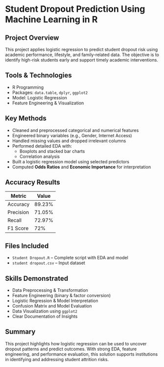 # Student Dropout Prediction Using Machine Learning in R

## Project Overview
This project applies logistic regression to predict student dropout risk using academic performance, lifestyle, and family-related data. The objective is to identify high-risk students early and support timely academic interventions.

## Tools & Technologies
- R Programming  
- Packages: `data.table`, `dplyr`, `ggplot2`  
- Model: Logistic Regression  
- Feature Engineering & Visualization

## Key Methods
- Cleaned and preprocessed categorical and numerical features  
- Engineered binary variables (e.g., Gender, Internet Access)  
- Handled missing values and dropped irrelevant columns  
- Performed detailed EDA with:
  - Boxplots and stacked bar charts
  - Correlation analysis  
- Built a logistic regression model using selected predictors  
- Computed **Odds Ratios** and **Economic Importance** for interpretation

## Accuracy Results
| Metric     | Value     |
|------------|-----------|
| Accuracy   | 89.23%    |
| Precision  | 71.05%    |
| Recall     | 72.97%    |
| F1 Score   | 72%       |

## Files Included
- `Student Dropout.R` – Complete script with EDA and model  
- `student dropout.csv` – Input dataset  


## Skills Demonstrated
- Data Preprocessing & Transformation  
- Feature Engineering (binary & factor conversion)  
- Logistic Regression & Model Interpretation  
- Confusion Matrix and Model Evaluation  
- Data Visualization using `ggplot2`  
- Clear Documentation of Insights

## Summary
This project highlights how logistic regression can be used to uncover dropout patterns and predict outcomes. With strong EDA, feature engineering, and performance evaluation, this solution supports institutions in identifying and addressing student attrition risks.

